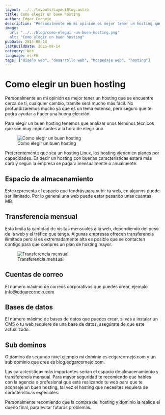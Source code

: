 ```yaml
---
layout: ../../layouts/LayoutBlog.astro
title: Como elegir un buen hosting
author: Edgar Cornejo
description: "Personalmente en mi opinión es mejor tener un hosting que se encuentre cerca de ti, cualquier cambio, tramite será mucho más fácil. No profundizaremos mucho ya que es un tema extenso, pero seguro que te podrá ayudar a hacer una buena elección."
image:
  url: "../../blog/como-eleguir-un-buen-hosting.png"
  alt: "Como elegir un buen hosting"
pubDate: 2015-08-14
lastBuildDate: 2015-08-14
category: Web
language: es-PE
tags: ["diseño web", "desarrollo web", "hospedaje web", "hosting"]
---
```


# Como elegir un buen hosting

Personalmente en mi opinión es mejor tener un hosting que se encuentre cerca de ti, cualquier cambio, tramite será mucho más fácil. No profundizaremos mucho ya que es un tema extenso, pero seguro que te podrá ayudar a hacer una buena elección.

Para elegir un buen hosting tenemos que analizar unos términos técnicos que son muy importantes a la hora de elegir uno.

<figure>
  <img src="../../blog/como-eleguir-un-buen-hosting.png" alt="Como elegir un buen hosting"/>
  <figcaption>Como elegir un buen hosting</figcaption>
</figure>

Preferentemente que sea un hosting Linux, los hosting vienen en planes por capacidades. Es decir un hosting con buenas características estará más caro y según la empresa se pagara mensualmente o anualmente.

## Espacio de almacenamiento

Este representa el espacio que tendrás para subir tu web, en algunos puede ser ilimitado. Por lo general una web puede estar pesando unas cuantas MB.

## Transferencia mensual

Esto limita la cantidad de visitas mensuales a la web, dependiendo del peso de la web y el tráfico que tenga. Algunas empresas ofrecen transferencia ilimitada pero si es extremadamente alta es posible que se contacten contigo para que compres un plan de hosting mayor.

<figure>
  <img src="../../blog/tranferencia-mensual.png" alt="Transferencia mensual"/>
  <figcaption>Transferencia mensual</figcaption>
</figure>

## Cuentas de correo

El número máximo de correos corporativos que puedes crear, ejemplo info@edgarcornejo.com.

## Bases de datos

El número máximo de bases de datos que puedes crear, si vas a instalar un CMS o tu web requiere de una base de datos, asegúrate de que este actualizado.

## Sub dominos

O domino de segundo nivel ejemplo mi dominio es edgarcornejo.com y un sub dominio que cree es blog.edgarcornejo.com.

Las características más importantes serian el espacio de almacenamiento y transferencia mensual. Para mayor seguridad te recomiendo que hables con la agencia o profesional que esté realizando tu web para que te aconseje un buen hosting, tal vez el hosting que necesites requiera de características especiales.

Personalmente recomiendo que la compra del hosting y dominio la realice el dueño final, para evitar futuros problemas.
